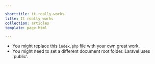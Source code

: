 ```yaml
---

shorttitle: it-really-works
title: It really works
collection: articles
template: page.html

---
```


* You might replace this `index.php` file with your own great work.
* You might need to set a different document root folder. Laravel uses 'public'.